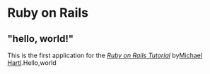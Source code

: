 # Ruby on Rails

## "hello, world!"

This is the first application for the
[*Ruby on Rails Tutorial*](https://railstutorial.jp/)
by[Michael Hartl](https://www.michaelhartl.com/).Hello,world